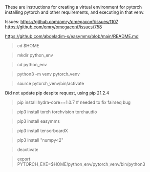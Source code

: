 These are instructions for creating a virtual environment for pytorch
installing pytorch and other requirements, and executing in that venv.

Issues: https://github.com/omry/omegaconf/issues/1107
https://github.com/omry/omegaconf/issues/758

https://github.com/abdeladim-s/easymms/blob/main/README.md

> cd $HOME

> mkdir python_env

> cd python_env

> python3 -m venv pytorch_venv

> source pytorch_venv/bin/activate

Did not update pip despite request, using pip 21.2.4

> pip install hydra-core==1.0.7 # needed to fix fairseq bug

> pip3 install torch torchvision torchaudio

> pip3 install easymms

> pip3 install tensorboardX

> pip3 install "numpy<2"

> deactivate

> export PYTORCH_EXE=$HOME/python_env/pytorch_venv/bin/python3

